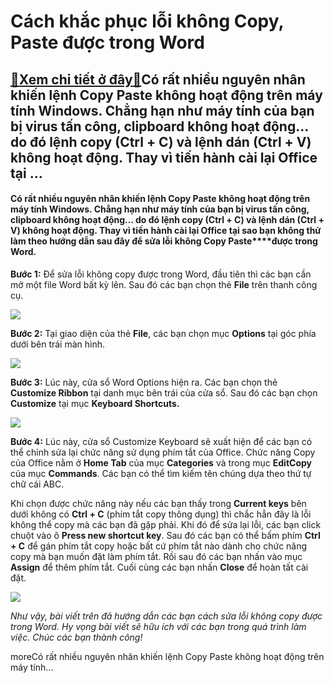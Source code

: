Cách khắc phục lỗi không Copy, Paste được trong Word
====================================================

[:gift:Xem chi tiết ở đây:gift:](https://hddtvn.com/cach-khac-phuc-loi-khong-copy-paste-duoc-trong-word/)Có rất nhiều nguyên nhân khiến lệnh Copy Paste không hoạt động trên máy tính Windows. Chẳng hạn như máy tính của bạn bị virus tấn công, clipboard không hoạt động… do đó lệnh copy (Ctrl + C) và lệnh dán (Ctrl + V) không hoạt động. Thay vì tiến hành cài lại Office tại …
----------------------------------------------------------------------------------------------------------------------------------------------------------------------------------------------------------------------------------------------------------------------------

#### **Có rất nhiều nguyên nhân khiến lệnh Copy Paste không hoạt động trên máy tính Windows. Chẳng hạn như máy tính của bạn bị virus tấn công, clipboard không hoạt động… do đó lệnh copy (Ctrl + C) và lệnh dán (Ctrl + V) không hoạt động. Thay vì tiến hành cài lại Office tại sao bạn không thử làm theo hướng dẫn sau đây để sửa lỗi không** **Copy Paste****được trong Word.**


**Bước 1:** Để sửa lỗi không copy được trong Word, đầu tiên thì các bạn cần mở một file Word bất kỳ lên. Sau đó các bạn chọn thẻ **File** trên thanh công cụ.


![](https://hddtvn.com/wp-content/uploads/2021/01/5lkPv1x.png)


**Bước 2:** Tại giao diện của thẻ **File**, các bạn chọn mục **Options** tại góc phía dưới bên trái màn hình.


![](https://hddtvn.com/wp-content/uploads/2021/01/RVe9bvq.png)


**Bước 3:** Lúc này, cửa sổ Word Options hiện ra. Các bạn chọn thẻ **Customize Ribbon** tại danh mục bên trái của cửa sổ. Sau đó các bạn chọn **Customize** tại mục **Keyboard Shortcuts.**


![](https://hddtvn.com/wp-content/uploads/2021/01/fszxvgT.png)


**Bước 4:** Lúc này, cửa sổ Customize Keyboard sẽ xuất hiện để các bạn có thể chỉnh sửa lại chức năng sử dụng phím tắt của Office. Chức năng Copy của Office nằm ở **Home Tab** của mục **Categories** và trong mục **EditCopy** của mục **Commands**. Các bạn có thể tìm kiếm tên chúng dựa theo thứ tự chữ cái ABC.


Khi chọn được chức năng này nếu các bạn thấy trong **Current keys** bên dưới không có **Ctrl + C** (phím tắt copy thông dụng) thì chắc hẳn đây là lỗi không thể copy mà các bạn đã gặp phải. Khi đó để sửa lại lỗi, các bạn click chuột vào ô **Press new shortcut key**. Sau đó các bạn có thể bấm phím **Ctrl + C** để gán phím tắt copy hoặc bất cứ phím tắt nào dành cho chức năng copy mà bạn muốn đặt làm phím tắt. Rồi sau đó các bạn nhấn vào mục **Assign** để thêm phím tắt. Cuối cùng các bạn nhấn **Close** để hoàn tất cài đặt.


![](https://hddtvn.com/wp-content/uploads/2021/01/HNHZTfm.png)


*Như vậy, bài viết trên đã hướng dẫn các bạn cách sửa lỗi không copy được trong Word. Hy vọng bài viết sẽ hữu ích với các bạn trong quá trình làm việc. Chúc các bạn thành công!*


moreCó rất nhiều nguyên nhân khiến lệnh Copy Paste không hoạt động trên máy tính…

